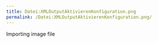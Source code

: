```yaml
---
title: Datei:XMLOutputAktivierenKonfiguration.png
permalink: /Datei:XMLOutputAktivierenKonfiguration.png/
---
```


Importing image file